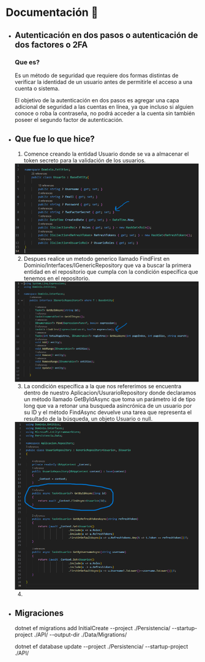 # Documentación 📄

- ## Autenticación en dos pasos o autenticación de dos factores o 2FA
    ### Que es?
    Es un método de seguridad que requiere dos formas distintas de verificar la identidad de un usuario antes de permitirle el acceso a una cuenta o sistema.

    El objetivo de la autenticación en dos pasos es agregar una capa adicional de seguridad a las cuentas en línea, ya que incluso si alguien conoce o roba la contraseña, no podrá acceder a la cuenta sin también poseer el segundo factor de autenticación.

- ## Que fue lo que hice?
    1. Comence creando la entidad Usuario donde se va a almacenar el token secreto para la validación de los usuarios.
    
    <img src="Img/1.png" alt="Entidad Usuario" style="width: 1000px;">

    2. Despues realice un metodo generico llamado FindFirst en Dominio/Interfaces/IGenericRepository que va a buscar la primera entidad en el repositorio que cumpla con la condición específica que tenemos en el repositorio.

    <img src="Img/2.png" alt="Interfas IGenericRepository" style="width: 1000px;">

    3. La condición específica a la que nos refererimos se encuentra dentro de nuestro Aplicacion/UsurarioRepository donde declaramos un método llamado GetByIdAsync que toma un parámetro id de tipo long que va a retonar una busqueda asincrónica de un usuario por su ID y el método FindAsync devuelve una tarea que representa el resultado de la búsqueda, un objeto Usuario o null.

    <img src="Img/3.png" alt="UsurarioRepository" style="width: 1000px;">

    4. 




- ## Migraciones
    dotnet ef migrations add InitialCreate --project ./Persistencia/ --startup-project ./API/ --output-dir ./Data/Migrations/

    dotnet ef database update --project ./Persistencia/ --startup-project ./API/  
